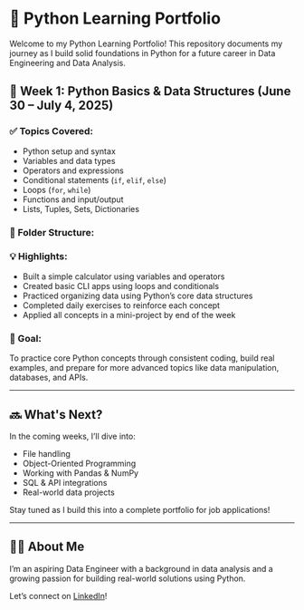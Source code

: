# 🐍 Python Learning Portfolio

Welcome to my Python Learning Portfolio! This repository documents my journey as I build solid foundations in Python for a future career in Data Engineering and Data Analysis.

## 📅 Week 1: Python Basics & Data Structures (June 30 – July 4, 2025)

### ✅ Topics Covered:
- Python setup and syntax
- Variables and data types
- Operators and expressions
- Conditional statements (`if`, `elif`, `else`)
- Loops (`for`, `while`)
- Functions and input/output
- Lists, Tuples, Sets, Dictionaries

### 📂 Folder Structure:

### 💡 Highlights:
- Built a simple calculator using variables and operators
- Created basic CLI apps using loops and conditionals
- Practiced organizing data using Python’s core data structures
- Completed daily exercises to reinforce each concept
- Applied all concepts in a mini-project by end of the week

### 📌 Goal:
To practice core Python concepts through consistent coding, build real examples, and prepare for more advanced topics like data manipulation, databases, and APIs.

---

## 🔜 What's Next?
In the coming weeks, I’ll dive into:
- File handling
- Object-Oriented Programming
- Working with Pandas & NumPy
- SQL & API integrations
- Real-world data projects

Stay tuned as I build this into a complete portfolio for job applications!

---

## 👩‍💻 About Me
I’m an aspiring Data Engineer with a background in data analysis and a growing passion for building real-world solutions using Python.

Let’s connect on [LinkedIn]([https://www.linkedin.com/](https://www.linkedin.com/in/kathleenarriola/))!

